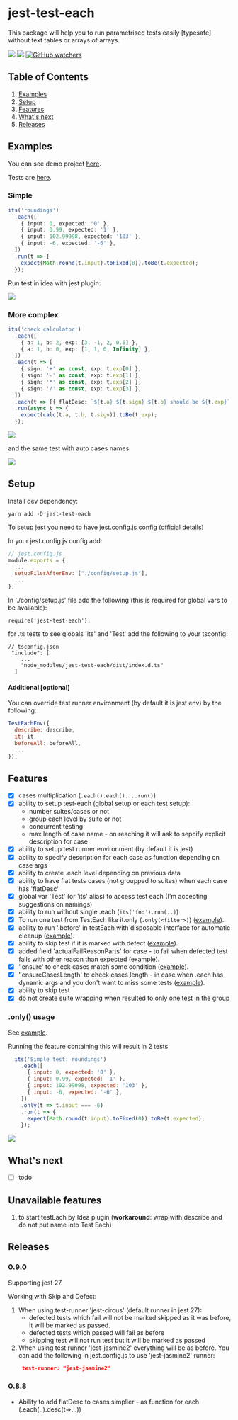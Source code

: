 # jest-test-each

This package will help you to run parametrised tests easily [typesafe] without text tables or arrays of arrays.

![](https://img.shields.io/badge/License-MIT-yellow.svg)
![](https://img.shields.io/badge/PRs-welcome-brightgreen.svg?style=flat-square)
[![GitHub watchers](https://img.shields.io/github/watchers/mmisty/jest-test-each.svg?style=social)](https://github.com/mmisty/jest-test-each/watchers)

## Table of Contents

1. [Examples](#examples)
2. [Setup](#setup)
3. [Features](#features)
4. [What's next](#whats-next)
5. [Releases](#releases)

## Examples

You can see demo project [here](https://github.com/mmisty/jest-test-each/blob/main/tests/example).

Tests are [here](https://github.com/mmisty/jest-test-each/blob/main/tests/example/src).

### Simple

```typescript
its('roundings')
  .each([
    { input: 0, expected: '0' },
    { input: 0.99, expected: '1' },
    { input: 102.99998, expected: '103' },
    { input: -6, expected: '-6' },
  ])
  .run(t => {
    expect(Math.round(t.input).toFixed(0)).toBe(t.expected);
  });
```

Run test in idea with jest plugin:

![](https://github.com/mmisty/jest-test-each/blob/main/package/docs/roundings.png)

### More complex

```typescript
its('check calculator')
  .each([
    { a: 1, b: 2, exp: [3, -1, 2, 0.5] },
    { a: 1, b: 0, exp: [1, 1, 0, Infinity] },
  ])
  .each(t => [
    { sign: '+' as const, exp: t.exp[0] },
    { sign: '-' as const, exp: t.exp[1] },
    { sign: '*' as const, exp: t.exp[2] },
    { sign: '/' as const, exp: t.exp[3] },
  ])
  .each(t => [{ flatDesc: `${t.a} ${t.sign} ${t.b} should be ${t.exp}` }])
  .run(async t => {
    expect(calc(t.a, t.b, t.sign)).toBe(t.exp);
  });
```

![](https://github.com/mmisty/jest-test-each/blob/main/package/docs/calc.png)

and the same test with auto cases names:

![](https://github.com/mmisty/jest-test-each/blob/main/package/docs/calc2.png)

## Setup

Install dev dependency:

```
yarn add -D jest-test-each
```

To setup jest you need to have jest.config.js config ([official details](https://jestjs.io/docs/configuration))

In your jest.config.js config add:
```javascript
// jest.config.js
module.exports = {
  ...
  setupFilesAfterEnv: ["./config/setup.js"],
  ...
};
```

In './config/setup.js' file add the following (this is required for global vars to be available):
```
require('jest-test-each');
```

for .ts tests to see globals 'its' and 'Test' add the following to your tsconfig:

```
// tsconfig.json
 "include": [
    ...
    "node_modules/jest-test-each/dist/index.d.ts"
  ]
```

#### Additional [optional]

You can override test runner environment (by default it is jest env) by the following:

```javascript
TestEachEnv({
  describe: describe,
  it: it,
  beforeAll: beforeAll,
  ...
});
```

## Features

- [x] cases multiplication (`.each().each()....run()`)
- [x] ability to setup test-each (global setup or each test setup):
  - number suites/cases or not
  - group each level by suite or not
  - concurrent testing
  - max length of case name - on reaching it will ask to sepcify explicit description for case
- [x] ability to setup test runner environment (by default it is jest)
- [x] ability to specify description for each case as function depending on case args
- [x] ability to create .each level depending on previous data
- [x] ability to have flat tests cases (not groupped to suites) when each case has 'flatDesc'
- [x] global var 'Test' (or 'its' alias) to access test each (I'm accepting suggestions on namings)
- [x] ability to run without single .each (`its('foo').run(..)`)
- [x] To run one test from TestEach like it.only (`.only(<filter>)`) ([example](https://github.com/mmisty/jest-test-each/blob/main/tests/example/src/example.only.test.ts)).
- [x] ability to run '.before' in testEach with disposable interface for automatic cleanup ([example](https://github.com/mmisty/jest-test-each/blob/main/tests/example/src/example.before.test.ts)).
- [x] ability to skip test if it is marked with defect ([example](https://github.com/mmisty/jest-test-each/blob/main/tests/example/src/example.defect.test.ts)).
- [x] added field 'actualFailReasonParts' for case - to fail when defected test fails with other reason than expected ([example](https://github.com/mmisty/jest-test-each/blob/main/tests/example/src/example.defect.test.ts)).
- [x] '.ensure' to check cases match some condition ([example](https://github.com/mmisty/jest-test-each/blob/main/tests/example/src/example.ensure.test.ts)).
- [x] '.ensureCasesLength' to check cases length  - in case when .each has dynamic args and you don't want to miss some tests ([example](https://github.com/mmisty/jest-test-each/blob/main/tests/example/src/example.ensure-length.test.ts)).
- [x] ability to skip test
- [x] do not create suite wrapping when resulted to only one test in the group

### .only() usage

See [example](https://github.com/mmisty/jest-test-each/blob/main/tests/example/src/example.only.test.ts).

Running the feature containing this will result in 2 tests

```javascript
  its('Simple test: roundings')
    .each([
      { input: 0, expected: '0' },
      { input: 0.99, expected: '1' },
      { input: 102.99998, expected: '103' },
      { input: -6, expected: '-6' },
    ])
    .only(t => t.input === -6)
    .run(t => {
      expect(Math.round(t.input).toFixed(0)).toBe(t.expected);
    });
```

![](https://github.com/mmisty/jest-test-each/blob/main/package/docs/only.png)

## What's next

- [ ] todo

## Unavailable features
1. to start testEach by Idea plugin (**workaround**: wrap with describe and do not put name into Test Each)

## Releases

### 0.9.0
Supporting jest 27.

Working with Skip and Defect: 
1. When using test-runner 'jest-circus' (default runner in jest 27):
     - defected tests which fail will not be marked skipped as it was before, it will be marked as passed.
     - defected tests which passed will fail as before 
     - skipping test will not run test but it will be marked as passed
2. When using test runner 'jest-jasmine2' everything will be as before. 
You can add the following in jest.config.js to use 'jest-jasmine2' runner:
    ```json
     test-runner: "jest-jasmine2"
    ```


### 0.8.8
- Ability to add flatDesc to cases simplier - as function for each (.each(..).desc(t=>...))